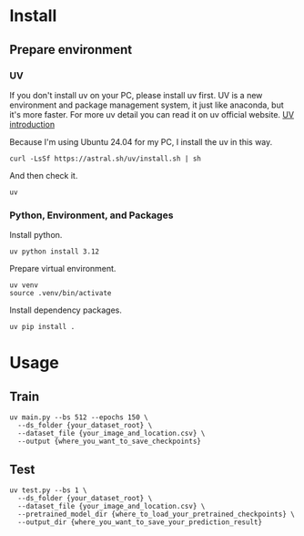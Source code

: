 # Install

## Prepare environment

### UV
If you don't install uv on your PC, please install uv first.
UV is a new environment and package management system, it just like anaconda, but it's more faster. For more uv detail you can read it on uv official website. [UV introduction](https://docs.astral.sh/uv/)

Because I'm using Ubuntu 24.04 for my PC, I install the uv in this way.
```
curl -LsSf https://astral.sh/uv/install.sh | sh
```

And then check it.
```
uv
```

### Python, Environment, and Packages

Install python.
```
uv python install 3.12
```

Prepare virtual environment.
```
uv venv
source .venv/bin/activate
```

Install dependency packages.
```
uv pip install .
```

# Usage

## Train

```
uv main.py --bs 512 --epochs 150 \
  --ds_folder {your_dataset_root} \
  --dataset_file {your_image_and_location.csv} \
  --output {where_you_want_to_save_checkpoints}
```

## Test
```
uv test.py --bs 1 \
  --ds_folder {your_dataset_root} \
  --dataset_file {your_image_and_location.csv} \
  --pretrained_model_dir {where_to_load_your_pretrained_checkpoints} \
  --output_dir {where_you_want_to_save_your_prediction_result}